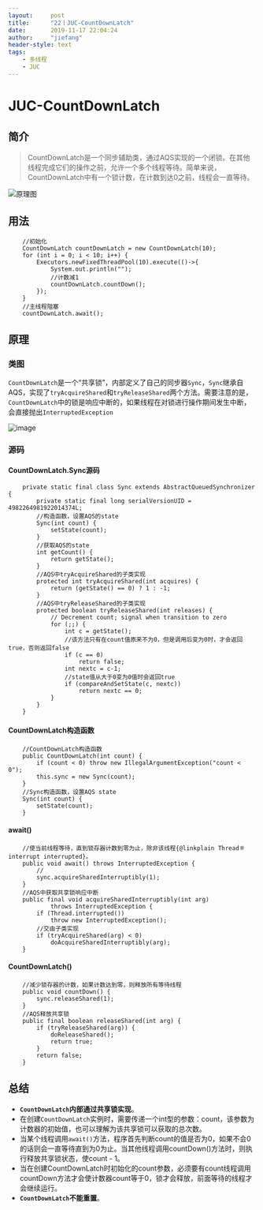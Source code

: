 ```yaml
---
layout:     post
title:      "22丨JUC-CountDownLatch"
date:       2019-11-17 22:04:24
author:     "jiefang"
header-style: text
tags:
    - 多线程
    - JUC
---
```

# JUC-CountDownLatch

## 简介
>CountDownLatch是一个同步辅助类，通过AQS实现的一个闭锁。在其他线程完成它们的操作之前，允许一个多个线程等待。简单来说，CountDownLatch中有一个锁计数，在计数到达0之前，线程会一直等待。

![原理图](https://s2.ax1x.com/2019/11/17/MrLih4.md.png)

## 用法
```
    //初始化
    CountDownLatch countDownLatch = new CountDownLatch(10);
    for (int i = 0; i < 10; i++) {
        Executors.newFixedThreadPool(10).execute(()->{
            System.out.println("");
            //计数减1
            countDownLatch.countDown();
        });
    }
    //主线程阻塞
    countDownLatch.await();
```
## 原理

### 类图
`CountDownLatch`是一个“共享锁”，内部定义了自己的同步器`Sync`，`Sync`继承自AQS，实现了`tryAcquireShared`和`tryReleaseShared`两个方法。需要注意的是，`CountDownLatch`中的锁是响应中断的，如果线程在对锁进行操作期间发生中断，会直接抛出`InterruptedException`

![image](https://s2.ax1x.com/2019/11/17/MsSuM4.png)
### 源码
#### CountDownLatch.Sync源码

```
    private static final class Sync extends AbstractQueuedSynchronizer {
        private static final long serialVersionUID = 4982264981922014374L;
        //构造函数，设置AQS的state
        Sync(int count) {
            setState(count);
        }
        //获取AQS的state
        int getCount() {
            return getState();
        }
        //AQS中tryAcquireShared的子类实现
        protected int tryAcquireShared(int acquires) {
            return (getState() == 0) ? 1 : -1;
        }
        //AQS中tryReleaseShared的子类实现
        protected boolean tryReleaseShared(int releases) {
            // Decrement count; signal when transition to zero
            for (;;) {
                int c = getState();
                //该方法只有在count值原来不为0，但是调用后变为0时，才会返回true，否则返回false
                if (c == 0)
                    return false;
                int nextc = c-1;
                //state值从大于0变为0值时会返回true
                if (compareAndSetState(c, nextc))
                    return nextc == 0;
            }
        }
    }
```

#### CountDownLatch构造函数
```
    //CountDownLatch构造函数
    public CountDownLatch(int count) {
        if (count < 0) throw new IllegalArgumentException("count < 0");
        this.sync = new Sync(count);
    }
    //Sync构造函数，设置AQS state
    Sync(int count) {
        setState(count);
    }
```
#### await()
```
    //使当前线程等待，直到锁存器计数到零为止，除非该线程{@linkplain Thread＃interrupt interrupted}。
    public void await() throws InterruptedException {
        //
        sync.acquireSharedInterruptibly(1);
    }
    //AQS中获取共享锁响应中断
    public final void acquireSharedInterruptibly(int arg)
            throws InterruptedException {
        if (Thread.interrupted())
            throw new InterruptedException();
        //交由子类实现
        if (tryAcquireShared(arg) < 0)
            doAcquireSharedInterruptibly(arg);
    }
```

#### CountDownLatch()
```
    //减少锁存器的计数，如果计数达到零，则释放所有等待线程
    public void countDown() {
        sync.releaseShared(1);
    }
    //AQS释放共享锁
    public final boolean releaseShared(int arg) {
        if (tryReleaseShared(arg)) {
            doReleaseShared();
            return true;
        }
        return false;
    }    
```
## 总结

- **`CountDownLatch`内部通过共享锁实现**。
- 在创建`CountDownLatch`实例时，需要传递一个int型的参数：count，该参数为计数器的初始值，也可以理解为该共享锁可以获取的总次数。
- 当某个线程调用`await()`方法，程序首先判断count的值是否为0，如果不会0的话则会一直等待直到为0为止。当其他线程调用countDown()方法时，则执行释放共享锁状态，使count - 1。
- 当在创建CountDownLatch时初始化的count参数，必须要有count线程调用countDown方法才会使计数器count等于0，锁才会释放，前面等待的线程才会继续运行。
- **`CountDownLatch`不能重置**。